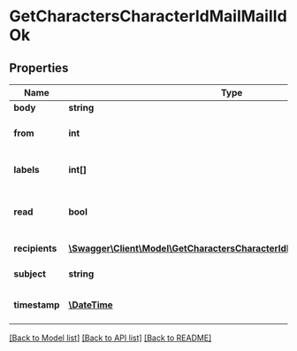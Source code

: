 # GetCharactersCharacterIdMailMailIdOk

## Properties
Name | Type | Description | Notes
------------ | ------------- | ------------- | -------------
**body** | **string** | Mail&#39;s body | [optional] 
**from** | **int** | From whom the mail was sent | [optional] 
**labels** | **int[]** | Labels attached to the mail | [optional] 
**read** | **bool** | Whether the mail is flagged as read | [optional] 
**recipients** | [**\Swagger\Client\Model\GetCharactersCharacterIdMailMailIdOkRecipients[]**](GetCharactersCharacterIdMailMailIdOkRecipients.md) | Recipients of the mail | [optional] 
**subject** | **string** | Mail subject | [optional] 
**timestamp** | [**\DateTime**](\DateTime.md) | When the mail was sent | [optional] 

[[Back to Model list]](../README.md#documentation-for-models) [[Back to API list]](../README.md#documentation-for-api-endpoints) [[Back to README]](../README.md)


